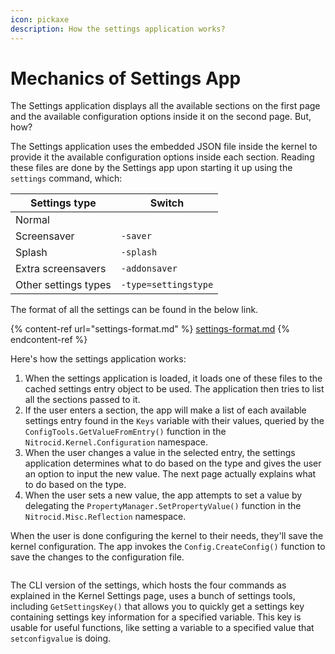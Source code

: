 ```yaml
---
icon: pickaxe
description: How the settings application works?
---
```


# Mechanics of Settings App

The Settings application displays all the available sections on the first page and the available configuration options inside it on the second page. But, how?

The Settings application uses the embedded JSON file inside the kernel to provide it the available configuration options inside each section. Reading these files are done by the Settings app upon starting it up using the `settings` command, which:

| Settings type        | Switch               |
| -------------------- | -------------------- |
| Normal               |                      |
| Screensaver          | `-saver`             |
| Splash               | `-splash`            |
| Extra screensavers   | `-addonsaver`        |
| Other settings types | `-type=settingstype` |

The format of all the settings can be found in the below link.

{% content-ref url="settings-format.md" %}
[settings-format.md](settings-format.md)
{% endcontent-ref %}

Here's how the settings application works:

1. When the settings application is loaded, it loads one of these files to the cached settings entry object to be used. The application then tries to list all the sections passed to it.
2. If the user enters a section, the app will make a list of each available settings entry found in the `Keys` variable with their values, queried by the `ConfigTools.GetValueFromEntry()` function in the `Nitrocid.Kernel.Configuration` namespace.
3. When the user changes a value in the selected entry, the settings application determines what to do based on the type and gives the user an option to input the new value. The next page actually explains what to do based on the type.
4. When the user sets a new value, the app attempts to set a value by delegating the `PropertyManager.SetPropertyValue()` function in the `Nitrocid.Misc.Reflection` namespace.

When the user is done configuring the kernel to their needs, they'll save the kernel configuration. The app invokes the `Config.CreateConfig()` function to save the changes to the configuration file.

<figure><img src="https://github.com/Aptivi-Stable-Docs/nks-manual-0.1.0/blob/main/.gitbook/assets/101-settings.png" alt=""><figcaption></figcaption></figure>

The CLI version of the settings, which hosts the four commands as explained in the Kernel Settings page, uses a bunch of settings tools, including `GetSettingsKey()` that allows you to quickly get a settings key containing settings key information for a specified variable. This key is usable for useful functions, like setting a variable to a specified value that `setconfigvalue` is doing.

